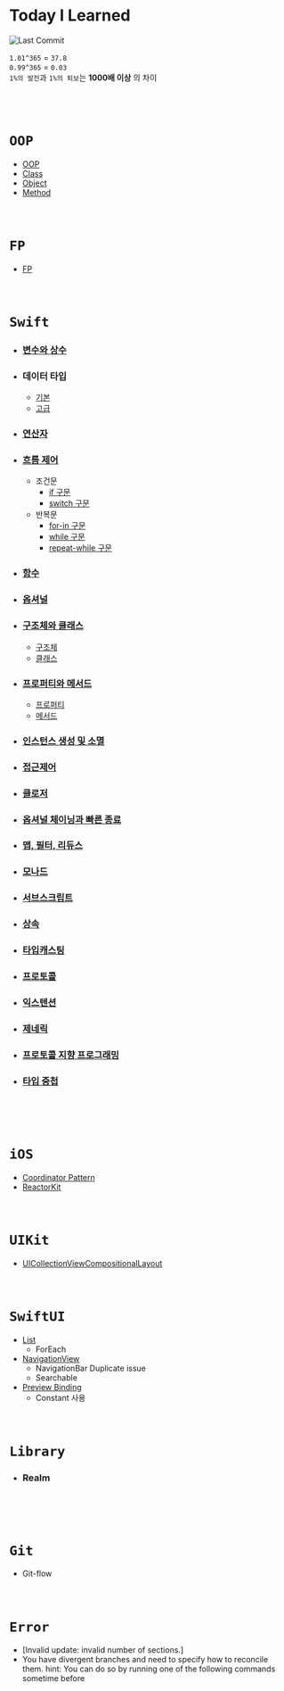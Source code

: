 # Today I Learned
![Last Commit](https://img.shields.io/github/last-commit/jihoooo97/TIL?style=flat&labelColor=white&logo=Swift)  
  
`1.01^365` = `37.8`  
`0.99^365` = `0.03`  
`1%의 발전`과 `1%의 퇴보`는 **1000배 이상** 의 차이
<br><br><br><br>

# `OOP`
- [OOP](https://github.com/jihoooo97/TIL/blob/main/OOP/OOP.md)
- [Class](https://github.com/jihoooo97/TIL/blob/main/OOP/Class.md)
- [Object](https://github.com/jihoooo97/TIL/blob/main/OOP/Object.md)
- [Method](https://github.com/jihoooo97/TIL/blob/main/OOP/Method.md)
<br><br><br>

# `FP`
- [FP](https://github.com/jihoooo97/TIL/blob/main/FP/FP.md)
<br><br><br>

# `Swift`
- ### [변수와 상수](https://github.com/jihoooo97/TIL/blob/main/Swift/변수와%20상수.md)
- ### 데이터 타입
  - [기본](https://github.com/jihoooo97/TIL/blob/main/Swift/데이터%20타입/1.%20기본/데이터%20타입%20기본.md)
  - [고급](https://github.com/jihoooo97/TIL/blob/main/Swift/데이터%20타입/2.%20고급/데이터%20타입%20고급.md)
- ### [연산자](https://github.com/jihoooo97/TIL/blob/main/Swift/연산자/연산자.md)
- ### [흐름 제어](https://github.com/jihoooo97/TIL/blob/main/Swift/흐름%20제어/흐름%20제어.md)
  - 조건문
    - [if 구문](https://github.com/jihoooo97/TIL/blob/main/Swift/흐름%20제어/조건문/if%20구문.md)
    - [switch 구문](https://github.com/jihoooo97/TIL/blob/main/Swift/흐름%20제어/조건문/switch%20구문.md)
  - 반복문
    - [for-in 구문](https://github.com/jihoooo97/TIL/blob/main/Swift/흐름%20제어/반복문/for-in%20구문.md)
    - [while 구문](https://github.com/jihoooo97/TIL/blob/main/Swift/흐름%20제어/반복문/while%20구문.md)
    - [repeat-while 구문](https://github.com/jihoooo97/TIL/blob/main/Swift/흐름%20제어/반복문/repeat-while%20구문.md)
- ### [함수](https://github.com/jihoooo97/TIL/tree/main/Swift/함수/함수.md)
- ### [옵셔널](https://github.com/jihoooo97/TIL/blob/main/Swift/옵셔널/옵셔널.md)
- ### [구조체와 클래스](https://github.com/jihoooo97/TIL/blob/main/Swift/구조체와%20클래스/구조체와%20클래스.md)
  - [구조체](https://github.com/jihoooo97/TIL/blob/main/Swift/구조체와%20클래스/구조체.md)
  - [클래스](https://github.com/jihoooo97/TIL/blob/main/Swift/구조체와%20클래스/클래스.md)
- ### [프로퍼티와 메서드](https://github.com/jihoooo97/TIL/blob/main/Swift/프로퍼티와%20메서드/프로퍼티와%20메서드.md)
  - [프로퍼티](https://github.com/jihoooo97/TIL/blob/main/Swift/프로퍼티와%20메서드/프로퍼티.md)
  - [메서드](https://github.com/jihoooo97/TIL/blob/main/Swift/프로퍼티와%20메서드/메서드.md)
- ### [인스턴스 생성 및 소멸](https://github.com/jihoooo97/TIL/blob/main/Swift/인스턴스%20생성%20및%20소멸/인스턴스%20생성%20및%20소멸.md)
- ### [접근제어](https://github.com/jihoooo97/TIL/blob/main/Swift/접근제어/접근제어.md)
- ### [클로저](https://github.com/jihoooo97/TIL/blob/main/Swift/클로저/클로저.md)
- ### [옵셔널 체이닝과 빠른 종료](https://github.com/jihoooo97/TIL/blob/main/Swift/옵셔널%20체이닝과%20빠른%20종료/옵셔널%20체이닝과%20빠른%20종료.md)
- ### [맵, 필터, 리듀스](https://github.com/jihoooo97/TIL/blob/main/Swift/맵,%20필터,%20리듀스/맵,%20필터,%20리듀스.md)
- ### [모나드](https://github.com/jihoooo97/TIL/blob/main/Swift/모나드/모나드.md)
- ### [서브스크립트](https://github.com/jihoooo97/TIL/blob/main/Swift/서브스크립트/서브스크립트.md)
- ### [상속](https://github.com/jihoooo97/TIL/blob/main/Swift/상속/상속.md)
- ### [타입캐스팅](https://github.com/jihoooo97/TIL/blob/main/Swift/타입캐스팅/타입캐스팅.md)
- ### [프로토콜](https://github.com/jihoooo97/TIL/blob/main/Swift/프로토콜/프로토콜.md)
- ### [익스텐션](https://github.com/jihoooo97/TIL/blob/main/Swift/익스텐션/익스텐션.md)
- ### [제네릭](https://github.com/jihoooo97/TIL/blob/main/Swift/제네릭/제네릭.md)
- ### [프로토콜 지향 프로그래밍](https://github.com/jihoooo97/TIL/blob/main/Swift/프로토콜%20지향%20프로그래밍/프로토콜%20지향%20프로그래밍.md)
- ### [타입 중첩](https://github.com/jihoooo97/TIL/blob/main/Swift/타입%20중첩/타입%20중첩.md)
<br><br><br>

# `iOS`
- [Coordinator Pattern]()
- [ReactorKit]()
<br><br><br>

# `UIKit`
- [UICollectionViewCompositionalLayout](https://github.com/jihoooo97/TIL/blob/main/UIKit/UICollectionViewCompositionalLayout.md)
<br><br><br>

# `SwiftUI`
- [List]()
  - ForEach
- [NavigationView]()
  - NavigationBar Duplicate issue
  - Searchable
- [Preview Binding]()
  - Constant 사용
<br><br><br>

# `Library`
- ### Realm
<br><br><br>

# `Git`
- Git-flow
<br><br><br>

# `Error`
- [Invalid update: invalid number of sections.]
- You have divergent branches and need to specify how to reconcile them.
hint: You can do so by running one of the following commands sometime before
<br><br><br>
